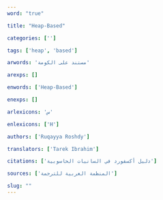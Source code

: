 ```yaml
---
word: "true"

title: "Heap-Based"

categories: ['']

tags: ['heap', 'based']

arwords: 'مستند على الكومة'

arexps: []

enwords: ['Heap-Based']

enexps: []

arlexicons: 'س'

enlexicons: ['H']

authors: ['Ruqayya Roshdy']

translators: ['Tarek Ibrahim']

citations: ['دليل أكسفورد في السانيات الحاسوبية']

sources: ['المنظمة العربية للترجمة']

slug: ""
---
```

